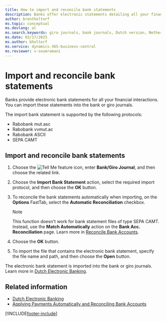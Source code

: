```yaml
---
title: How to import and reconcile bank statements
description: Banks offer electronic statements detailing all your financial transactions. These statements can be imported into the bank or giro journals.
author: brentholtorf
ms.topic: conceptual
ms.devlang: al
ms.search.keywords: giro journals, bank journals, Dutch version, Netherlands, electronic statements, import bank statements
ms.date: 03/17/2025
ms.author: bholtorf
ms.service: dynamics-365-business-central
ms.reviewer: v-soumramani
---
```


# Import and reconcile bank statements

Banks provide electronic bank statements for all your financial interactions. You can import these statements into the bank or giro journals.  

The import bank statement is supported by the following protocols:  

- Rabobank mut.asc  
- Rabobank vvmut.ac  
- Rabobank ASCII  
- SEPA CAMT  

## Import and reconcile bank statements  

1. Choose the ![Tell Me feature](../../media/ui-search/search_small.png "Tell me what you want to do") icon, enter **Bank/Giro Journal**, and then choose the related link.  
1. Choose the **Import Bank Statement** action, select the required import protocol, and then choose the **OK** button.  
1. To reconcile the bank statements automatically when importing, on the **Options** FastTab, select the **Automatic Reconciliation** checkbox.  

   > [!NOTE]  
   > This function doesn't work for bank statement files of type SEPA CAMT. Instead, use the **Match Automatically** action on the **Bank Acc. Reconciliation** page. Learn more in [Reconcile Bank Accounts](../../bank-how-reconcile-bank-accounts-separately.md).  

1. Choose the **OK** button.  
1. To import the file that contains the electronic bank statement, specify the file name and path, and then choose the **Open** button.  

The electronic bank statement is imported into the bank or giro journals. Learn more in [Dutch Electronic Banking](dutch-electronic-banking.md).  

## Related information

- [Dutch Electronic Banking](dutch-electronic-banking.md)   
- [Applying Payments Automatically and Reconciling Bank Accounts](../../receivables-apply-payments-auto-reconcile-bank-accounts.md)

[!INCLUDE[footer-include](../../includes/footer-banner.md)]
